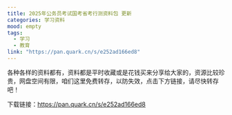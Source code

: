 ```yaml
---
title: 2025年公务员考试国考省考行测资料包 更新
categories: 学习资料
mood: empty
tags:
  - 学习
  - 教育
link: "https://pan.quark.cn/s/e252ad166ed8"
---
```





各种各样的资料都有，资料都是平时收藏或是花钱买来分享给大家的，资源比较珍贵，网盘空间有限，咱们这里免费转存，以防失效，点击下方链接，请尽快转存吧！

下载链接：https://pan.quark.cn/s/e252ad166ed8








